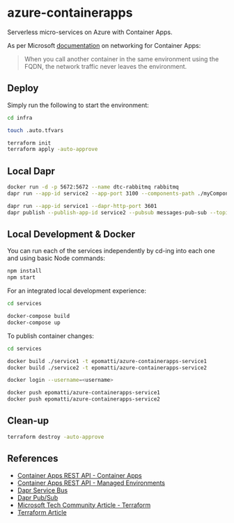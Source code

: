 # azure-containerapps

Serverless micro-services on Azure with Container Apps.

As per Microsoft [documentation](https://learn.microsoft.com/en-us/azure/container-apps/connect-apps?tabs=bash) on networking for Container Apps:

> When you call another container in the same environment using the FQDN, the network traffic never leaves the environment.

## Deploy

Simply run the following to start the environment:

```sh
cd infra

touch .auto.tfvars

terraform init
terraform apply -auto-approve
```
## Local Dapr

```sh
docker run -d -p 5672:5672 --name dtc-rabbitmq rabbitmq
dapr run --app-id service2 --app-port 3100 --components-path ./myComponents
```

```sh
dapr run --app-id service1 --dapr-http-port 3601
dapr publish --publish-app-id service2 --pubsub messages-pub-sub --topic queue1 --data 'awsome'
```

## Local Development & Docker

You can run each of the services independently by cd-ing into each one and using basic Node commands:

```sh
npm install
npm start
```

For an integrated local development experience:

```sh
cd services

docker-compose build
docker-compose up
```

To publish container changes:

```sh
cd services

docker build ./service1 -t epomatti/azure-containerapps-service1
docker build ./service2 -t epomatti/azure-containerapps-service2

docker login --username=<username>

docker push epomatti/azure-containerapps-service1
docker push epomatti/azure-containerapps-service2
```

## Clean-up

```sh
terraform destroy -auto-approve
```


## References


- [Container Apps REST API - Container Apps](https://learn.microsoft.com/en-us/rest/api/containerapps/container-apps/create-or-update?tabs=HTTP)
- [Container Apps REST API - Managed Environments](https://learn.microsoft.com/en-us/rest/api/containerapps/managed-environments/create-or-update?tabs=HTTP)
- [Dapr Service Bus](https://docs.dapr.io/reference/components-reference/supported-pubsub/setup-azure-servicebus/)
- [Dapr Pub/Sub](https://docs.dapr.io/developing-applications/building-blocks/pubsub/howto-publish-subscribe/)
- [Microsoft Tech Community Article - Terraform](https://techcommunity.microsoft.com/t5/fasttrack-for-azure/can-i-create-an-azure-container-apps-in-terraform-yes-you-can/ba-p/3570694)
- [Terraform Article](https://www.thorsten-hans.com/deploy-azure-container-apps-with-terraform/)

